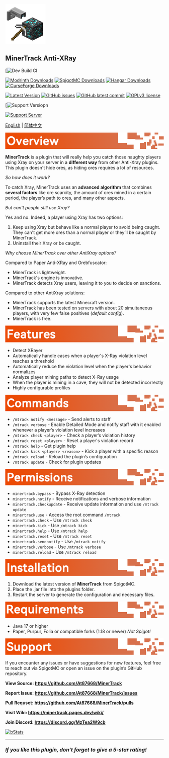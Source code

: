 ![MinerTrack Anti-XRay](./Images/MinerTrack.png)

## MinerTrack Anti-XRay

[![Dev Build CI](https://img.shields.io/github/actions/workflow/status/At87668/MinerTrack/AutoBuild_CI_dev.yml)

[![Modrinth Downloads](https://img.shields.io/modrinth/dt/minertrack?style=flat&label=Modrinth%20Downloads&color=%234bd965)](https://modrinth.com/plugin/minertrack) [![SpigotMC Downloads](https://img.shields.io/spiget/downloads/120562?label=SpigotMC%20Downloads&color=yellow)](https://www.spigotmc.org/resources/120562/) [![Hangar Downloads](https://img.shields.io/hangar/dt/MinerTrack?label=Hangar%20Downloads&color=blue)](https://hangar.papermc.io/Author87668/MinerTrack) [![CurseForge Downloads](https://img.shields.io/curseforge/dt/1159157?label=CurseForge%20Downloads&color=orange)](https://www.curseforge.com/minecraft/bukkit-plugins/minertrack)

[![Latest Version](https://img.shields.io/github/release/At87668/MinerTrack.svg?style=flat&label=Latest%20Version)](https://gitHub.com/At87668/MinerTrack/releases/) [![GitHub issues](https://img.shields.io/github/issues/At87668/MinerTrack.svg?style=flat&label=Github%20Issue)](https://gitHub.com/At87668/MinerTrack/issues/) [![GitHub latest commit](https://badgen.net/github/last-commit/At87668/MinerTrack?style=flat&label=Last%20Commit)](https://gitHub.com/At87668/MinerTrack/commit/) [![GPLv3 license](https://img.shields.io/badge/License-GPLv3-blue.svg?style=flat&label=Open%20Source%20License)](https://github.com/At87668/MinerTrack/blob/main/LICENSE)

[![Support Versiopn](https://img.shields.io/badge/Support_Version-1.21.x_%7C_1.20.x_%7C_1.19.x_%7C_1.18.x-&?color=069F00)

[![Support Server](https://img.shields.io/discord/1302190990639235122.svg?label=Discord&logo=Discord&colorB=7289da&style=for-the-badge)](https://discord.gg/MzTea2W9cb)

[English](./README.md) | [简体中文](./README-zh_hans.md)

![Image](./Images/Overview.png)

**MinerTrack** is a plugin that will really help you catch those naughty players using Xray on your server in a **different way** from other Anti-Xray plugins. This plugin doesn't hide ores, as hiding ores requires a lot of resources.

*So how does it work?*

To catch Xray, MinerTrack uses an **advanced algorithm** that combines **several factors** like ore scarcity, the amount of ores mined in a certain period, the player’s path to ores, and many other aspects.

*But can't people still use Xray?*

Yes and no. Indeed, a player using Xray has two options:
1. Keep using Xray but behave like a normal player to avoid being caught. They can't get more ores than a normal player or they’ll be caught by MinerTrack.
2. Uninstall their Xray or be caught.

*Why choose MinerTrack over other AntiXray options?*

Compared to Paper Anti-XRay and Orebfuscator:
- MinerTrack is lightweight.
- MinerTrack's engine is innovative.
- MinerTrack detects Xray users, leaving it to you to decide on sanctions.

Compared to other AntiXray solutions:
- MinerTrack supports the latest Minecraft version.
- MinerTrack has been tested on servers with about 20 simultaneous players, with very few false positives (*default config*).
- MinerTrack is free.

![Image](./Images/Features.png)

- Detect XRayer
- Automatically handle cases when a player's X-Ray violation level reaches a threshold
- Automatically reduce the violation level when the player's behavior normalizes
- Analyze player mining paths to detect X-Ray usage
- When the player is mining in a cave, they will not be detected incorrectly
- Highly configurable profiles

![Image](./Images/Commands.png)

- `/mtrack notify <message>` - Send alerts to staff
- `/mtrack verbose` - Enable Detailed Mode and notify staff with it enabled whenever a player’s violation level increases
- `/mtrack check <player>` - Check a player’s violation history
- `/mtrack reset <player>` - Reset a player's violation record
- `/mtrack help` - Get plugin help
- `/mtrack kick <player> <reason>` - Kick a player with a specific reason
- `/mtrack reload` - Reload the plugin’s configuration
- `/mtrack update` - Check for plugin updates

![Image](./Images/Permissions.png)

- `minertrack.bypass` - Bypass X-Ray detection
- `minertrack.notify` - Receive notifications and verbose information
- `minertrack.checkupdate` - Receive update information and use `/mtrack update`
- `minertrack.use` - Access the root command `/mtrack`
- `minertrack.check` - Use `/mtrack check`
- `minertrack.kick` - Use `/mtrack kick`
- `minertrack.help` - Use `/mtrack help`
- `minertrack.reset` - Use `/mtrack reset`
- `minertrack.sendnotify` - Use `/mtrack notify`
- `minertrack.verbose` - Use `/mtrack verbose`
- `minertrack.reload` - Use `/mtrack reload`

![Image](./Images/Installation.png)

1. Download the latest version of **MinerTrack** from SpigotMC.
2. Place the .jar file into the plugins folder.
3. Restart the server to generate the configuration and necessary files.

![Image](./Images/Requirements.png)

- Java 17 or higher
- Paper, Purpur, Folia or compatible forks (1.18 or newer) *Not Spigot!*

![Image](./Images/Support.png)

If you encounter any issues or have suggestions for new features, feel free to reach out via SpigotMC or open an issue on the plugin’s GitHub repository.



**View Source: https://github.com/At87668/MinerTrack**

**Report Issue: https://github.com/At87668/MinerTrack/issues**

**Pull Requset: https://github.com/At87668/MinerTrack/pulls**

**Visit Wiki: https://minertrack.pages.dev/wiki/**

**Join Discord: https://discord.gg/MzTea2W9cb**



[![bStats](https://bstats.org/signatures/bukkit/MinerTrack.svg)](https://bstats.org/plugin/bukkit/MinerTrack/23790)

---

### *If you like this plugin, don’t forget to give a 5-star rating!*
